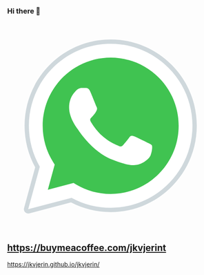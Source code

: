 ### Hi there 👋
<svg xmlns="http://www.w3.org/2000/svg" x="0px" y="0px"
width="480" height="480"
viewBox="0 0 48 48"
style=" fill:#000000;"><path fill="#fff" d="M4.868,43.303l2.694-9.835C5.9,30.59,5.026,27.324,5.027,23.979C5.032,13.514,13.548,5,24.014,5c5.079,0.002,9.845,1.979,13.43,5.566c3.584,3.588,5.558,8.356,5.556,13.428c-0.004,10.465-8.522,18.98-18.986,18.98c-0.001,0,0,0,0,0h-0.008c-3.177-0.001-6.3-0.798-9.073-2.311L4.868,43.303z"></path><path fill="#fff" d="M4.868,43.803c-0.132,0-0.26-0.052-0.355-0.148c-0.125-0.127-0.174-0.312-0.127-0.483l2.639-9.636c-1.636-2.906-2.499-6.206-2.497-9.556C4.532,13.238,13.273,4.5,24.014,4.5c5.21,0.002,10.105,2.031,13.784,5.713c3.679,3.683,5.704,8.577,5.702,13.781c-0.004,10.741-8.746,19.48-19.486,19.48c-3.189-0.001-6.344-0.788-9.144-2.277l-9.875,2.589C4.953,43.798,4.911,43.803,4.868,43.803z"></path><path fill="#cfd8dc" d="M24.014,5c5.079,0.002,9.845,1.979,13.43,5.566c3.584,3.588,5.558,8.356,5.556,13.428c-0.004,10.465-8.522,18.98-18.986,18.98h-0.008c-3.177-0.001-6.3-0.798-9.073-2.311L4.868,43.303l2.694-9.835C5.9,30.59,5.026,27.324,5.027,23.979C5.032,13.514,13.548,5,24.014,5 M24.014,42.974C24.014,42.974,24.014,42.974,24.014,42.974C24.014,42.974,24.014,42.974,24.014,42.974 M24.014,42.974C24.014,42.974,24.014,42.974,24.014,42.974C24.014,42.974,24.014,42.974,24.014,42.974 M24.014,4C24.014,4,24.014,4,24.014,4C12.998,4,4.032,12.962,4.027,23.979c-0.001,3.367,0.849,6.685,2.461,9.622l-2.585,9.439c-0.094,0.345,0.002,0.713,0.254,0.967c0.19,0.192,0.447,0.297,0.711,0.297c0.085,0,0.17-0.011,0.254-0.033l9.687-2.54c2.828,1.468,5.998,2.243,9.197,2.244c11.024,0,19.99-8.963,19.995-19.98c0.002-5.339-2.075-10.359-5.848-14.135C34.378,6.083,29.357,4.002,24.014,4L24.014,4z"></path><path fill="#40c351" d="M35.176,12.832c-2.98-2.982-6.941-4.625-11.157-4.626c-8.704,0-15.783,7.076-15.787,15.774c-0.001,2.981,0.833,5.883,2.413,8.396l0.376,0.597l-1.595,5.821l5.973-1.566l0.577,0.342c2.422,1.438,5.2,2.198,8.032,2.199h0.006c8.698,0,15.777-7.077,15.78-15.776C39.795,19.778,38.156,15.814,35.176,12.832z"></path><path fill="#fff" fill-rule="evenodd" d="M19.268,16.045c-0.355-0.79-0.729-0.806-1.068-0.82c-0.277-0.012-0.593-0.011-0.909-0.011c-0.316,0-0.83,0.119-1.265,0.594c-0.435,0.475-1.661,1.622-1.661,3.956c0,2.334,1.7,4.59,1.937,4.906c0.237,0.316,3.282,5.259,8.104,7.161c4.007,1.58,4.823,1.266,5.693,1.187c0.87-0.079,2.807-1.147,3.202-2.255c0.395-1.108,0.395-2.057,0.277-2.255c-0.119-0.198-0.435-0.316-0.909-0.554s-2.807-1.385-3.242-1.543c-0.435-0.158-0.751-0.237-1.068,0.238c-0.316,0.474-1.225,1.543-1.502,1.859c-0.277,0.317-0.554,0.357-1.028,0.119c-0.474-0.238-2.002-0.738-3.815-2.354c-1.41-1.257-2.362-2.81-2.639-3.285c-0.277-0.474-0.03-0.731,0.208-0.968c0.213-0.213,0.474-0.554,0.712-0.831c0.237-0.277,0.316-0.475,0.474-0.791c0.158-0.317,0.079-0.594-0.04-0.831C20.612,19.329,19.69,16.983,19.268,16.045z" clip-rule="evenodd"></path></svg>
<!--
**jkvjerin/jkvjerin** is a ✨ _special_ ✨ repository because its `README.md` (this file) appears on your GitHub profile.

Here are some ideas to get you started:

- 🔭 I’m currently working on ...
- 🌱 I’m currently learning ...
- 👯 I’m looking to collaborate on ...
- 🤔 I’m looking for help with ...
- 💬 Ask me about ...
- 📫 How to reach me: ...
- 😄 Pronouns: ...
- ⚡ Fun fact: ...
-->
https://buymeacoffee.com/jkvjerint
-
https://jkvjerin.github.io/jkvjerin/

